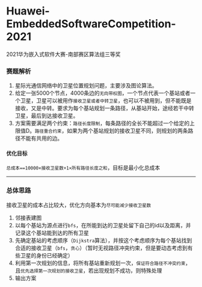 # Huawei-EmbeddedSoftwareCompetition-2021
2021华为嵌入式软件大赛-南部赛区算法组三等奖
### 赛题解析
1. 星际光通信网络中的卫星位置规划问题，主要涉及图论算法。
2. 给定一张5000个节点，4000条边的`无向带权图`，一个节点代表一个基站或者一个卫星，卫星可以被用作`接收卫星或者中转卫星`，也可以不被用到，但不能既是接收，又是中转。要求为每个基站规划一条路径，从基站开始，途经若干中转卫星，最后到达接收卫星。
3. 方案需要满足两个约束：`路径长度限制`，每条路径的全长不能超过一个给定的上限值D。`路径重合约束`，如果为两个基站规划的接收卫星不同，则规划的两条路径不能有共用的边。
#### 优化目标
`总成本==10000×接收卫星数+1×所有路径长度之和`，目标是最小化总成本
___
### 总体思路
接收卫星的成本占比较大，优化方向基本为`尽可能减少接收卫星数`
1. 邻接表建图
2. 以每个基站为源点进行`bfs`，在所能到达的卫星处留下自己的id以及距离，并记录这个基站能到达的所有卫星
3. 先确定基站的考虑顺序（`Dijkstra`算法），并按这个考虑顺序为每个基站找到合适的接收卫星（`bfs`，`贪心`）（暂时无视路径冲突约束，但是要动态考虑到有些卫星的身份已经确定）
4. 利用第一次规划的信息，将所有基站重新规划一次，`保证符合路径不冲突约束`，且`优先选择第一次规划的接收卫星`，若出现规划不成功，则特殊处理
5. 输出方案

